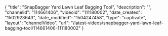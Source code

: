 {
    "title": "SnapBagger Yard Lawn Leaf Bagging Tool",
    "description": "",
    "channelid": "114661406",
    "videoid": "111180002",
    "date_created": "1502923643",
    "date_modified": "1504247458",
    "type": "captivate",
    "layout": "channelVideo",
    "url": "\/latest-videos\/snapbagger-yard-lawn-leaf-bagging-tool\/114661406-111180002"
}